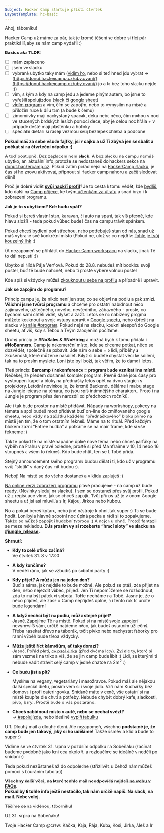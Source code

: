 ```yaml
---
Subject: Hacker Camp startuje příští čtvrtek
LayoutTemplate: hc-basic
---
```


Ahoj, táborníku!

Hacker Camp už máme za pár, tak je kromě těšení se dobré si říct pár praktikálií,
aby se nám camp vydařil :)

**Basics aka TLDR:**

- [ ] mám zaplaceno
- [ ] jsem ve slacku
- [ ] vybrané ubytko taky mám ([vidím ho](https://donut.hackercamp.cz/),
      nebo si teď hned jdu vybrat -> [https://donut.hackercamp.cz/ubytovani/](https://donut.hackercamp.cz/ubytovani/) jo a to bez toho slacku nejde :))
- [ ] vím, s kým a kdy na camp jedu a jedeme plným autem, bo jsme to vyřešili spolujízdou ([slack](https://hackercampworkspace.slack.com/archives/C0278R69JUQ)
      či [google sheet](https://docs.google.com/spreadsheets/d/1EkthrK_s-5-xxWDHGNudz6PEJs15jk0Jd6UWyeipAAI/edit#gid=0))
- [ ] [vidím program](https://docs.google.com/spreadsheets/d/1jd_0vEHhLxoIfV9PxYmyQEAAjTQlhdxTAgyTqJ4n3qI/edit?usp=sharing)
      a vím, čím se zapojím, nebo to vymyslím na místě a přiložím ruce k dílu tam (a bude k čemu)
- [ ] zimomřivky mají nachystaný spacák, deku nebo něco, čím mohou v noci ve
      studených brdských lesích pomoci dece, aby je celou noc hřála + v případě
      deště mají pláštěnku a holínky
- [ ] speciální dietáři si raději vezmou svůj bezlepek chleba a podobně

**Pokud máš za sebe všude fajfky, jsi v cajku a už Ti zbývá jen se sbalit a
počkat si na čtvrteční odpolko :)**

A teď postupně: Bez zaplacení není **slack**. A bez slacku na campu nemáš ubytko,
ani aktuální info, protože se nedostaneš do hackers sekce na [donut.hackercamp.cz](https://donut.hackercamp.cz/).
Pokud zatím pořád nejsi na [HackerCamp slacku](http://hackercampworkspace.slack.com),
je čas si ho znovu aktivovat, připnout si Hacker camp nahoru a začít sledovat dění!

Proč je dobré vidět **[svůj hackří profil](https://donut.hackercamp.cz/)**? Je to cesta k tomu vědět, kde [bydlíš](https://donut.hackercamp.cz/ubytovani/), kdo další na [Camp přijede](https://donut.hackercamp.cz/hackers/), ke tvým[ účtenkám za útratu](https://donut.hackercamp.cz/) a snad brzo i k zobrazení programu.

**Jak je to s ubytkem? Kde budu spát?**

Pokud si bereš vlastní stan, karavan, či auto na spaní, tak víš přesně,
kde hlavu složíš - teda pokud vůbec budeš čas na campu trávit spánkem.

Pokud chceš bydlení pod střechou, nebo potřebuješ stan od nás, snad už máš
vybrané své konkrétní místo (Pokud ne, ulož se co nejdřív:
[Tohle je tvůj kouzelný link](https://donut.hackercamp.cz/ubytovani/) :)

(A nezapomeň se přihlásit do [Hacker Camp workspacu](http://hackercampworkspace.slack.com)
na slacku, jinak Tě to dál nepustí :))

Ubytko si hlídá Pája Verflová. Pokud do 28.8. nebudeš mít booklou svoji postel,
buď tě bude nahánět, nebo ti prostě vybere volnou postel.

Kde spíš si vždycky můžeš [zkouknout u sebe na profilu](https://donut.hackercamp.cz/)
a případně i upravit.

**Jak se zapojím do programu?**

Princip campu je, že nikdo není jen star, co se objeví na podiu
a pak zmizí. **Všichni jsme tvůrci programu** a chceme pro ostatní
nabídnout něco zajímavého, užitečného, nového, nevšedního, zábavného - prostě,
co bychom sami chtěli vidět, slyšet a zažít. Letos se na nabízený progma můžete
kouknout a svoje vstupy upravit v [Google sheetu](https://docs.google.com/spreadsheets/d/1jd_0vEHhLxoIfV9PxYmyQEAAjTQlhdxTAgyTqJ4n3qI/edit?usp=sharing),
nebo dořešit na slacku v [kanále #program](https://hackercampworkspace.slack.com/archives/C01URRT4Z8W).
Pokud nejsi na slacku, koukni alespoň do Google sheetu, ať víš, kdy s Tebou a Tvým zapojením počítáme.

Druhý princip je **#NoSales & #NoHiring** a možná bych k tomu přidala i **#NoBanners**.
Camp je nekomerční místo, kde se chceme potkat, něco se dozvědět, společně se pobavit.
Jde nám o sebe = o lidi, příběhy a zkušenosti, které můžeme nasdílet.
Když si budete chystat věci ke sdílení, tak na to prosím myslete.
Loni jste byli boží, tak věřím, že to dáme i letos.

Třetí princip: **Barcamp / nekonference = program bude vznikat i na místě**.
Nečekej, že předem dostaneš komplet program. Pevně dané jsou časy pro
vystoupení kapel a bloky na přednášky letos opět na dvou stagích s projektory.
Letošní novinkou je, že kromě Backendu děláme i malou stage na Jungle release
na témata, co jsou spíš intimnějšího charakteru. Proto i na Jungle je program
přes den narozdíl od předchozích ročníků.

Ale i tak bude prostor na místě přidávat. Nápady na workshopy, pokecy na témata
a spol budeš moct přidávat buď on-line do zmiňovaného google sheetu, nebo vždy
na začátku každého “přednáškového” bloku přímo na místě jen tím, že o tom
ostatním řekneš. Máme na to rituál. Před každým blokem zazní “Entree hudba”
a potkáme se na main frame, kde si vše řekneme :)

Takže pokud tě na místě napadne úplně nové téma, nebo chceš parťáky na výběh
na Prahu v pravé poledne, prostě si před Mainfraime v 10, 14 nebo 16 stoupneš
a všem to řekneš. Kdo bude chtít, ten se k Tobě přidá.

Stejný announcement svého programu budou dělat i ti, kdo už v programu svůj
“slotík” v daný čas mít budou :).

Neboj! Na místě se do všeho dostaneš a v klidu zapluješ :)

[Na online verzi zobrazení programu](https://donut.hackercamp.cz/program/)
právě pracujeme - na camp už bude ready. (Novinky sleduj na slacku).
I sem se dostaneš přes svůj profil. Pokud už z registrace víme, jak se chceš zapojit,
Tvůj přínos už je v onom Google sheetu a už jsi asi mluvil/a s Ir, Kájou, Jirkou nebo Kubou.

No a pokud bereš kytaru, nebo jiné nástroje k ohni, tak super :) To se bude hodit.
Loni byla hlavně sobotní noc úplná pecka a rádi si to zopakujeme.
Takže se můžeš zapojit i hudební tvorbou :) A nejen u ohně.
Prostě fantazii se meze nekladou. **DJs prosím vy si rozeberte “hrací sloty”
ve slacku na [#jungle_release](https://hackercampworkspace.slack.com/archives/C03TKG2EEGY).**

**Shrnutí:**

- **Kdy to celé ofiko začíná?** \
  Ve čtvrtek 31. 8 v 17:00
- **A kdy končíme?** \
  V neděli ráno, jak se vzbudíš po sobotní party :)
- **Kdy přijet? A můžu jen na jeden den?** \
  Buď s náma, jak nejdéle to bude možné. Ale pokud se ptáš, zda přijet na den,
  nebo nejezdit vůbec, přijeď. Jen Ti nepomůžeme se rozhodnout, zda to má být
  pátek či sobota. Tohle necháme na Tobě. Jasné je, že o něco přijdeš, ale zase
  o Camp nepřijdeš úplně, a i tento rok to určitě bude legendární
- **A když nechci být na podiu, můžu stejně přijet?** \
  Jasně. Zapojíme Tě na místě. Pokud si na místě svoje zapojení nevymyslíš sám,
  určitě najdeme něco, jak budeš ostatním užitečný. Třeba nasekat dřevo na táborák,
  točit pivko nebo nachystat fáborky pro ranní výběh bude třeba vždycky.
- **Můžu ještě říct kámošům, ať taky dorazí?** \
  Jasně. Pořád platí, [co psal Jirka](https://hackercampworkspace.slack.com/archives/C01V4Q0AZ0U/p1629098486020500)
  (před dvěma lety). [Zvi](https://www.hackercamp.cz/registrace/) ale ty,
  které si sám vezmeš na triko a víš, že se jim camp bude líbit :) Lidi,
  se kterými ti nebude vadit strávit celý camp v jedné chatce na 2m<sup>2</sup> :)
- **Co budu jíst a pít?**

  Myslíme na vegany, vegetariány i masožravce. Pokud máš ale nějakou další special dietu, prosím vem si i svoje jídlo. Vaří nám Kuchařky bez domova i profi cateringovka. Snídaně máte v ceně, vše ostatní si na místě koupíte dle chuti a potřeby. Nebude chybět dobrý kafe, sladkosti, pivo, bary.. Prostě bude o vás postaráno.

- **Chceš nabídnout místo v autě, nebo se nechat svézt?** \
  ->[ #spolujízda](https://hackercampworkspace.slack.com/archives/C0278R69JUQ),
  nebo ideálně [vyplň tabulku](https://docs.google.com/spreadsheets/d/1EkthrK_s-5-xxWDHGNudz6PEJs15jk0Jd6UWyeipAAI/edit?usp=sharing)

Uff. Dlouhý mail a dlouhé čtení. Ale nezapomeň, všechno **podstatné je,
že camp bude jen takový, jaký si ho uděláme!** Takže úsměv a klid a bude to super :)

Vidíme se ve čtvrtek 31. srpna v pozdním odpolku na Sobeňáku (začínat budeme
podobně jako loni cca okolo 5. a rozloučíme se ideálně v neděli po snídani :)

Teda pokud nezůstaneš až do odpoledne (střízlivět, u čehož nám můžeš pomoci s bouráním tábora:))

**Všechny další věci, na které tenhle mail neodpovídá najdeš[ na webu v FAQs](https://www.hackercamp.cz/faq/). \
Pokud by ti tohle info ještě nestačilo, tak nám určitě napiš. Na slack, na mail. Nebo volej.**

Těšíme se na viděnou, táborníku!

Už 31. srpna na Sobeňáku!

Tvoje Hacker Camp @crew: Kačka, Kája, Pája, Kuba, Kosi, Jirka, Aleš a Ir
